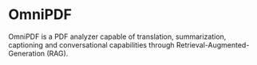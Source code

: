 # OmniPDF

OmniPDF is a PDF analyzer capable of translation, summarization, captioning and conversational capabilities through Retrieval-Augmented-Generation (RAG). 